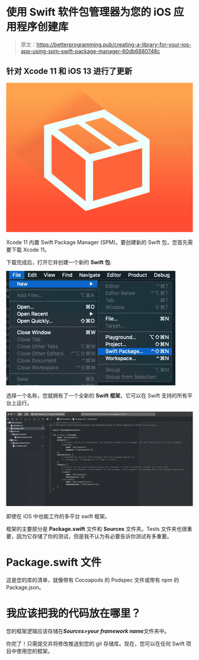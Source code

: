 # 使用 Swift 软件包管理器为您的 iOS 应用程序创建库

> 原文：<https://betterprogramming.pub/creating-a-library-for-your-ios-app-using-spm-swift-package-manager-60db6880748c>

## 针对 Xcode 11 和 iOS 13 进行了更新

![](img/a80bd1fd4d0e4f54de910f35b7460f32.png)

Xcode 11 内置 Swift Package Manager (SPM)。要创建新的 Swift 包，您首先需要下载 Xcode 11。

下载完成后，打开它并创建一个新的 **Swift 包**:

![](img/2ed101db558561edce44ab42d82651a9.png)

选择一个名称，您就拥有了一个全新的 **Swift 框架**，它可以在 Swift 支持的所有平台上运行。

![](img/9f8bebbea76ba2f68696640f2d707210.png)

即使在 iOS 中也能工作的多平台 swift 框架。

框架的主要部分是 **Package.swift** 文件和 **Sources** 文件夹。Tests 文件夹也很重要，因为它存储了你的测试，但是我不认为有必要告诉你测试有多重要。

# Package.swift 文件

这是您的库的清单，就像带有 Cocoapods 的 Podspec 文件或带有 npm 的 Package.json。

# 我应该把我的代码放在哪里？

您的框架逻辑应该存储在***Sources>your framework name***文件夹中。

你完了！只需提交并将修改推送到您的 git 存储库。现在，您可以在任何 Swift 项目中使用您的框架。